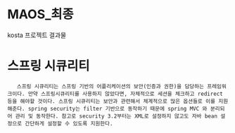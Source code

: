# MAOS_최종
kosta 프로젝트 결과물

# 스프링 시큐리티        
       스프링 시큐리티는 스프링 기반의 어플리케이션의 보안(인증과 권한)을 담당하는 프레임워크이다. 만약 스프링시큐리티를 사용하지 않았다면, 자체적으로 세션을 체크하고 redirect 등을 해야할 것이다. 스프링 시큐리티는 보안과 관련해서 체계적으로 많은 옵션들로 이를 지원해준다. spring security는 filter 기반으로 동작하기 때문에 spring MVC 와 분리되어 관리 및 동작한다. 참고로 security 3.2부터는 XML로 설정하지 않고도 자바 bean 설정으로 간단하게 설정할 수 있도록 지원한다.
